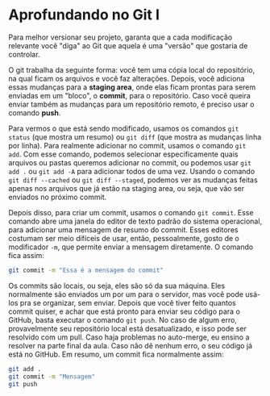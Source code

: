 # Aprofundando no Git I

Para melhor versionar seu projeto, garanta que a cada modificação relevante você "diga" ao Git que aquela é uma "versão" que gostaria de controlar. 

O git trabalha da seguinte forma: você tem uma cópia local do repositório, na qual ficam os arquivos e você faz alterações. Depois, você adiciona essas mudanças para a **staging area**, onde elas ficam prontas para serem enviadas em um "bloco", o **commit**, para o repositório. Caso você queira enviar também as mudanças para um repositório remoto, é preciso usar o comando **push**.

Para vermos o que está sendo modificado, usamos os comandos `git status` (que mostra um resumo) ou `git diff` (que mostra as mudanças linha por linha). Para realmente adicionar no commit, usamos o comando `git add`. Com esse comando, podemos selecionar especificamente quais arquivos ou pastas queremos adicionar no commit, ou podemos usar `git add .` ou `git add -A` para adicionar todos de uma vez. Usando o comando `git diff --cached` ou `git diff --staged`, podemos ver as mudanças feitas apenas nos arquivos que já estão na staging area, ou seja, que vão ser enviados no próximo commit.

Depois disso, para criar um commit, usamos o comando `git commit`. Esse comando abre uma janela do editor de texto padrão do sistema operacional, para adicionar uma mensagem de resumo do commit. Esses editores costumam ser meio difíceis de usar, então, pessoalmente, gosto de o modificador `-m`, que permite enviar a mensagem diretamente. O comando fica assim:

```sh
git commit -m "Essa é a mensagem do commit"
```

Os commits são locais, ou seja, eles são só da sua máquina. Eles normalmente são enviados um por um para o servidor, mas você pode usá-los pra se organizar, sem enviar. Depois que você tiver feito quantos commit quiser, e achar que está pronto para enviar seu código para o GitHub, basta executar o comando `git push`. No caso de algum erro, provavelmente seu repositório local está desatualizado, e isso pode ser resolvido com um pull. Caso haja problemas no auto-merge, eu ensino a resolver na parte final da aula. Caso não dê nenhum erro, o seu código já está no GitHub. Em resumo, um commit fica normalmente assim:

```sh
git add .
git commit -m "Mensagem"
git push
```
